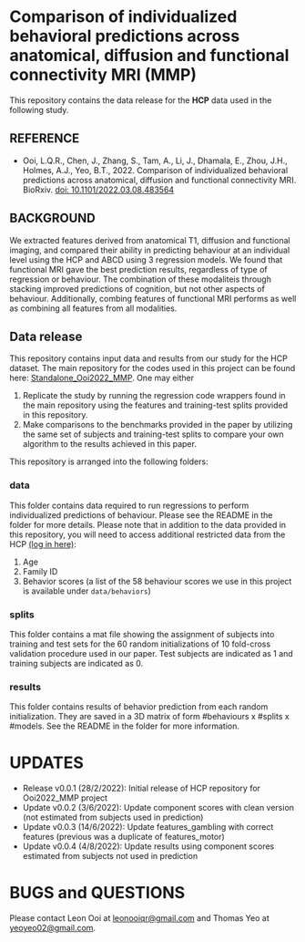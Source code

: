# Comparison of individualized behavioral predictions across anatomical, diffusion and functional connectivity MRI (MMP)
This repository contains the data release for the **HCP** data used in the following study.
## REFERENCE
* Ooi, L.Q.R., Chen, J., Zhang, S., Tam, A., Li, J., Dhamala, E., Zhou, J.H., Holmes, A.J., Yeo, B.T., 2022. Comparison of individualized behavioral predictions across anatomical, diffusion and functional connectivity MRI. BioRxiv. [doi: 10.1101/2022.03.08.483564](https://doi.org/10.1101/2022.03.08.483564)

## BACKGROUND
We extracted features derived from anatomical T1, diffusion and functional imaging, and compared their ability in predicting behaviour at an individual level using the HCP and ABCD using 3 regression models. We found that functional MRI gave the best prediction results, regardless of type of regression or behaviour. The combination of these modaliteis through stacking improved predictions of cognition, but not other aspects of behaviour. Additionally, combing features of functional MRI performs as well as combining all features from all modalities. 

## Data release
This repository contains input data and results from our study for the HCP dataset. The main repository for the codes used in this project can be found here: [Standalone_Ooi2022_MMP](https://github.com/ThomasYeoLab/Standalone_Ooi2022_MMP). One may either 
1. Replicate the study by running the regression code wrappers found in the main repository using the features and training-test splits provided in this repository.
2. Make comparisons to the benchmarks provided in the paper by utilizing the same set of subjects and training-test splits to compare your own algorithm to the results achieved in this paper.

This repository is arranged into the following folders:
### data
This folder contains data required to run regressions to perform individualized predictions of behaviour. Please see the README in the folder for more details.
Please note that in addition to the data provided in this repository, you will need to access additional restricted data from the HCP [(log in here)](https://db.humanconnectome.org/):
1. Age
2. Family ID
3. Behavior scores (a list of the 58 behaviour scores we use in this project is available under `data/behaviors`)

### splits
This folder contains a mat file showing the assignment of subjects into training and test sets for the 60 random initializations of 10 fold-cross validation procedure used in our paper. Test subjects are indicated as 1 and training subjects are indicated as 0.

### results
This folder contains results of behavior prediction from each random initialization. They are saved in a 3D matrix of form #behaviours x #splits x #models. See the README in the folder for more information.

# UPDATES
- Release v0.0.1 (28/2/2022): Initial release of HCP repository for Ooi2022_MMP project
- Update v0.0.2 (3/6/2022): Update component scores with clean version (not estimated from subjects used in prediction)
- Update v0.0.3 (14/6/2022): Update features_gambling with correct features (previous was a duplicate of features_motor)
- Update v0.0.4 (4/8/2022): Update results using component scores estimated from subjects not used in prediction

# BUGS and QUESTIONS
Please contact Leon Ooi at leonooiqr@gmail.com and Thomas Yeo at yeoyeo02@gmail.com.
